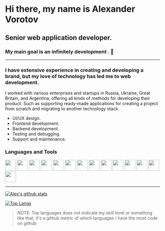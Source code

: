 
# Hi there, my name is Alexander Vorotov

## Senior web application developer.

###  My main goal is an infinitely development . 🚀

---

### I have extensive experience in creating and developing a brand, but my love of technology has led me to web development.
I worked with various enterprises and startups in Russia, Ukraine, Great Britain, and Argentina, offering all kinds of
methods for developing their product. Such as supporting ready-made applications for creating a project from scratch and
migrating to another technology stack.

- UI/UX design.
- Frontend development.
- Backend development.
- Testing and debugging.
- Support and maintenance.
  <br />

### Languages and Tools

[<img src="https://cdn.icon-icons.com/icons2/2415/PNG/512/react_original_logo_icon_146374.png" width=35px>][react] [<img src="https://cdn.icon-icons.com/icons2/2415/PNG/512/redux_original_logo_icon_146365.png" width=35px>][redux] [<img src="https://cdn.icon-icons.com/icons2/2107/PNG/512/file_type_gatsby_icon_130583.png" width=35px>][gatsby] [<img src="https://cdn.icon-icons.com/icons2/2415/PNG/512/typescript_plain_logo_icon_146316.png" width=35px>][typescript] [<img src="https://cdn.icon-icons.com/icons2/2108/PNG/512/javascript_icon_130900.png" width=35px>][javascript] [<img src="https://cdn.icon-icons.com/icons2/910/PNG/512/html-5_icon-icons.com_71170.png" width=35px>][html] [<img src="https://cdn.icon-icons.com/icons2/2107/PNG/512/file_type_css_icon_130661.png" width=35px>][css] [<img src="https://cdn.icon-icons.com/icons2/2107/PNG/512/file_type_sass_icon_130182.png" width=35px>][sass]
[<img src="https://cdn.icon-icons.com/icons2/691/PNG/512/google_firebase_icon-icons.com_61475.png" width=35px>][firebase] [<img src="https://cdn.icon-icons.com/icons2/2107/PNG/512/file_type_aws_icon_130732.png" width=35px>][aws] [<img src="https://cdn.icon-icons.com/icons2/2415/PNG/512/mongodb_original_wordmark_logo_icon_146425.png" width="35px">][mongodb] [<img src="https://cdn.icon-icons.com/icons2/2107/PNG/512/file_type_node_icon_130301.png" width=35px>][node] [<img src="https://cdn.icon-icons.com/icons2/2107/PNG/512/file_type_nest_middleware_ts_icon_130362.png" width=35px>][nest] [<img src="https://cdn.icon-icons.com/icons2/2107/PNG/512/file_type_sql_icon_130152.png" width=35px>][sql]


---
[![Alex's github stats](https://github-readme-stats.vercel.app/api?username=al-vorotov&hide=stars)](https://github.com/anuraghazra/github-readme-stats)

[![Top Langs](https://github-readme-stats.vercel.app/api/top-langs/?username=al-vorotov&layout=compact)](https://github.com/anuraghazra/github-readme-stats)

>  NOTE: Top languages does not indicate my skill level or something like that, it's a github metric of which languages i have the most code on github

[react]: https://reactjs.org/

[javascript]: https://developer.mozilla.org/en-US/docs/Web/JavaScript

[typescript]: https://www.typescriptlang.org/

[python]: https://www.python.org/doc/

[html]: https://developer.mozilla.org/en-US/docs/Web/HTML

[css]: https://css-tricks.com/

[sass]: https://sass-lang.com/

[gatsby]: https://www.gatsbyjs.com/

[nest]: https://nestjs.com/

[redux]: https://redux.js.org/

[firebase]: https://firebase.google.com/

[aws]:https://aws.amazon.com/

[mongodb]: https://www.mongodb.com/

[node]: https://nodejs.org/en/

[sql]: https://www.w3schools.com/sql/

<br />
